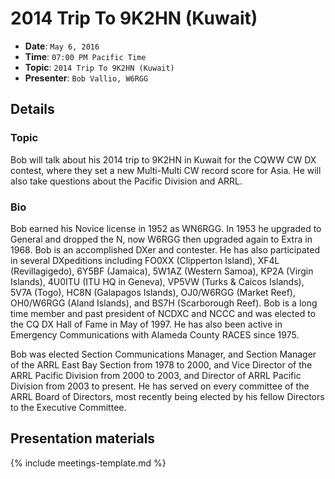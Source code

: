 # 2014 Trip To 9K2HN (Kuwait)

* **Date**: `May 6, 2016`
* **Time**: `07:00 PM Pacific Time`
* **Topic**: `2014 Trip To 9K2HN (Kuwait)`
* **Presenter**: `Bob Vallio, W6RGG`

## Details

### Topic
Bob will talk about his 2014 trip to 9K2HN in Kuwait for the CQWW CW DX contest, where they
set a new Multi-Multi CW record score for Asia. He will also take questions about the Pacific Division and ARRL.

### Bio
Bob earned his Novice license in 1952 as WN6RGG. In 1953 he upgraded to General and dropped the N, now W6RGG then upgraded again to Extra in 1968. Bob is an accomplished DXer and contester. He has also participated in several DXpeditions including FO0XX (Clipperton Island), XF4L (Revillagigedo), 6Y5BF (Jamaica), 5W1AZ (Western Samoa), KP2A (Virgin Islands), 4U0ITU
(ITU HQ in Geneva), VP5VW (Turks & Caicos Islands), 5V7A (Togo), HC8N (Galapagos Islands), OJ0/W6RGG (Market Reef), OH0/W6RGG (Aland Islands), and BS7H (Scarborough Reef). Bob is a long time member and past president of NCDXC and NCCC and was elected to the CQ DX Hall of Fame in May of 1997. He has also been active in Emergency Communications with Alameda County
RACES since 1975.

Bob was elected Section Communications Manager, and Section Manager of the ARRL East Bay Section from 1978 to 2000, and Vice Director of the ARRL Pacific Division from 2000 to 2003, and Director of ARRL Pacific Division from 2003 to present. He has served on every committee of the ARRL Board of Directors, most recently being elected by his fellow Directors to the Executive Committee.


## Presentation materials

{% include meetings-template.md %}

